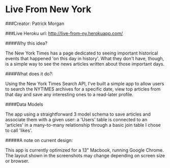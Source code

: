 # Live From New York
###Creator: Patrick Morgan

###Live Heroku url: 
http://live-from-ny.herokuapp.com/

####Why this idea?

The New York Times has a page dedicated to seeing important historical events that happened 'on this day in history'. What they don't have, though, is a simple way to see the news articles written about those important days. 

####What does it do?:

Using the New York Times Search API, I've built a simple app to allow users to search the NYTIMES archives for a specific date, view top articles from that day and save any interesting ones to a read-later profile.

####Data Models

The app using a straightforward 3 model schema to save articles and associate them with a given user: a 'Users' table is connected to an 'articles' in a many-to-many relationship through a basic join table I chose to call 'likes'.

#####A note on current design:

This app is currently optimized for a 13" Macbook, running Google Chrome. The layout shown in the screenshots may change depending on screen size or browser.






